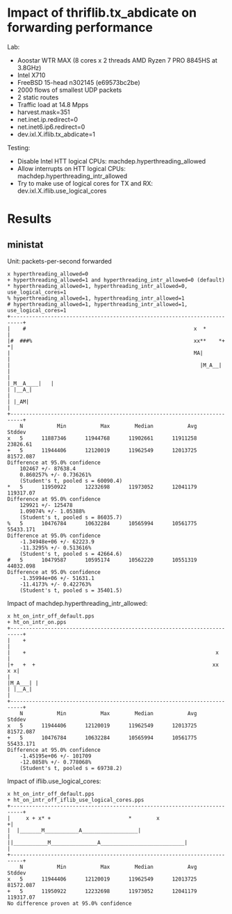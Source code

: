 # Impact of thriflib.tx_abdicate on forwarding performance

Lab:
  - Aoostar WTR MAX (8 cores x 2 threads AMD Ryzen 7 PRO 8845HS at 3.8GHz)
  - Intel X710
  - FreeBSD 15-head n302145 (e69573bc2be)
  - 2000 flows of smallest UDP packets
  - 2 static routes
  - Traffic load at 14.8 Mpps
  - harvest.mask=351
  - net.inet.ip.redirect=0
  - net.inet6.ip6.redirect=0
  - dev.ixl.X.iflib.tx_abdicate=1

Testing:

- Disable Intel HTT logical CPUs:  machdep.hyperthreading_allowed
- Allow interrupts on HTT logical CPUs:  machdep.hyperthreading_intr_allowed
- Try to make use of logical cores for TX and RX: dev.ixl.X.iflib.use_logical_cores

# Results

## ministat

Unit: packets-per-second forwarded

```
x hyperthreading_allowed=0
+ hyperthreading_allowed=1 and hyperthreading_intr_allowed=0 (default)
* hyperthreading_allowed=1, hyperthreading_intr_allowed=0, use_logical_cores=1
% hyperthreading_allowed=1, hyperthreading_intr_allowed=1
# hyperthreading_allowed=1, hyperthreading_intr_allowed=1, use_logical_cores=1
+--------------------------------------------------------------------------+
|    #                                                      x  *           |
|#  ###%                                                    xx**    *+    *|
|                                                           MA|            |
|                                                             |M_A__|      |
|                                                            |_M__A____|   |
| |__A_|                                                                   |
| |_AM|                                                                    |
+--------------------------------------------------------------------------+
    N           Min           Max        Median           Avg        Stddev
x   5      11887346      11944768      11902661      11911258      23826.61
+   5      11944406      12120019      11962549      12013725     81572.087
Difference at 95.0% confidence
	102467 +/- 87638.4
	0.860257% +/- 0.736261%
	(Student's t, pooled s = 60090.4)
*   5      11950922      12232698      11973052      12041179     119317.07
Difference at 95.0% confidence
	129921 +/- 125478
	1.09074% +/- 1.05388%
	(Student's t, pooled s = 86035.7)
%   5      10476784      10632284      10565994      10561775     55433.171
Difference at 95.0% confidence
	-1.34948e+06 +/- 62223.9
	-11.3295% +/- 0.513616%
	(Student's t, pooled s = 42664.6)
#   5      10479587      10595174      10562220      10551319     44032.098
Difference at 95.0% confidence
	-1.35994e+06 +/- 51631.1
	-11.4173% +/- 0.422763%
	(Student's t, pooled s = 35401.5)
```

Impact of machdep.hyperthreading_intr_allowed:

```
x ht_on_intr_off_default.pps
+ ht_on_intr_on.pps
+--------------------------------------------------------------------------+
|    +                                                                     |
|    +                                                             x       |
|+   +  +                                                         xx    x x|
|                                                                 |M_A___| |
| |__A_|                                                                   |
+--------------------------------------------------------------------------+
    N           Min           Max        Median           Avg        Stddev
x   5      11944406      12120019      11962549      12013725     81572.087
+   5      10476784      10632284      10565994      10561775     55433.171
Difference at 95.0% confidence
	-1.45195e+06 +/- 101709
	-12.0858% +/- 0.778068%
	(Student's t, pooled s = 69738.2)
```

Impact of iflib.use_logical_cores:

```
x ht_on_intr_off_default.pps
+ ht_on_intr_off_iflib_use_logical_cores.pps
+--------------------------------------------------------------------------+
|     x + x* +                         *        x                         +|
|  |_______M___________A__________________|                                |
||___________M_______________A___________________________|                 |
+--------------------------------------------------------------------------+
    N           Min           Max        Median           Avg        Stddev
x   5      11944406      12120019      11962549      12013725     81572.087
+   5      11950922      12232698      11973052      12041179     119317.07
No difference proven at 95.0% confidence
```
